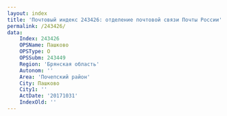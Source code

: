 ```yaml
---
layout: index
title: 'Почтовый индекс 243426: отделение почтовой связи Почты России'
permalink: /243426/
data:
    Index: 243426
    OPSName: Пашково
    OPSType: О
    OPSSubm: 243449
    Region: 'Брянская область'
    Autonom: ''
    Area: 'Почепский район'
    City: Пашково
    City1: ''
    ActDate: '20171031'
    IndexOld: ''
---
```

